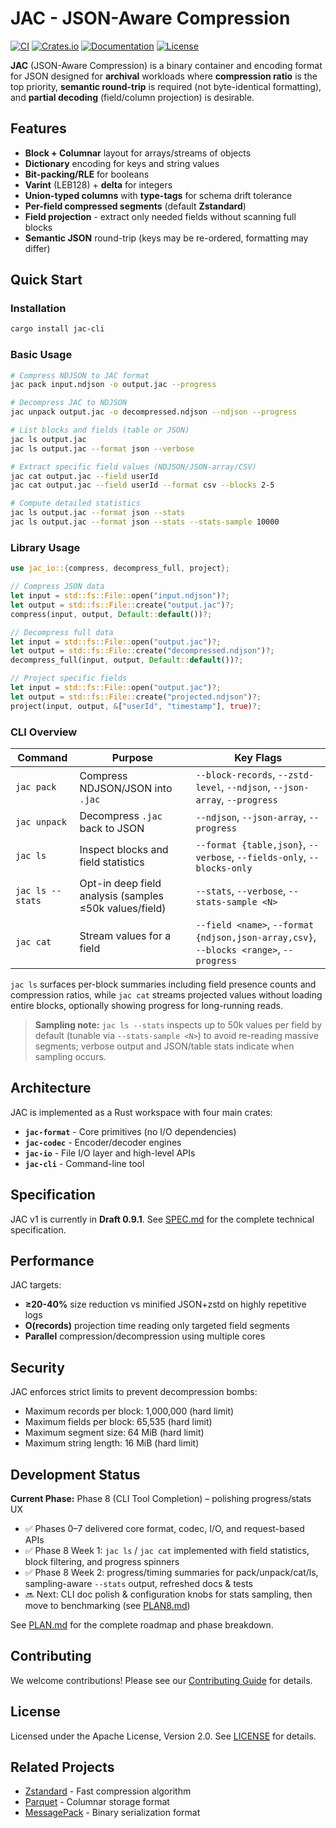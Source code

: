 # JAC - JSON-Aware Compression

[![CI](https://github.com/jac-rs/jac/workflows/CI/badge.svg)](https://github.com/jac-rs/jac/actions)
[![Crates.io](https://img.shields.io/crates/v/jac.svg)](https://crates.io/crates/jac)
[![Documentation](https://docs.rs/jac/badge.svg)](https://docs.rs/jac)
[![License](https://img.shields.io/badge/license-Apache--2.0-blue.svg)](https://github.com/jac-rs/jac/blob/main/LICENSE)

**JAC** (JSON-Aware Compression) is a binary container and encoding format for JSON designed for **archival** workloads where **compression ratio** is the top priority, **semantic round-trip** is required (not byte-identical formatting), and **partial decoding** (field/column projection) is desirable.

## Features

- **Block + Columnar** layout for arrays/streams of objects
- **Dictionary** encoding for keys and string values
- **Bit-packing/RLE** for booleans
- **Varint** (LEB128) + **delta** for integers
- **Union-typed columns** with **type-tags** for schema drift tolerance
- **Per-field compressed segments** (default **Zstandard**)
- **Field projection** - extract only needed fields without scanning full blocks
- **Semantic JSON** round-trip (keys may be re-ordered, formatting may differ)

## Quick Start

### Installation

```bash
cargo install jac-cli
```

### Basic Usage

```bash
# Compress NDJSON to JAC format
jac pack input.ndjson -o output.jac --progress

# Decompress JAC to NDJSON
jac unpack output.jac -o decompressed.ndjson --ndjson --progress

# List blocks and fields (table or JSON)
jac ls output.jac
jac ls output.jac --format json --verbose

# Extract specific field values (NDJSON/JSON-array/CSV)
jac cat output.jac --field userId
jac cat output.jac --field userId --format csv --blocks 2-5

# Compute detailed statistics
jac ls output.jac --format json --stats
jac ls output.jac --format json --stats --stats-sample 10000
```

### Library Usage

```rust
use jac_io::{compress, decompress_full, project};

// Compress JSON data
let input = std::fs::File::open("input.ndjson")?;
let output = std::fs::File::create("output.jac")?;
compress(input, output, Default::default())?;

// Decompress full data
let input = std::fs::File::open("output.jac")?;
let output = std::fs::File::create("decompressed.ndjson")?;
decompress_full(input, output, Default::default())?;

// Project specific fields
let input = std::fs::File::open("output.jac")?;
let output = std::fs::File::create("projected.ndjson")?;
project(input, output, &["userId", "timestamp"], true)?;
```

### CLI Overview

| Command | Purpose | Key Flags |
|---------|---------|-----------|
| `jac pack` | Compress NDJSON/JSON into `.jac` | `--block-records`, `--zstd-level`, `--ndjson`, `--json-array`, `--progress` |
| `jac unpack` | Decompress `.jac` back to JSON | `--ndjson`, `--json-array`, `--progress` |
| `jac ls` | Inspect blocks and field statistics | `--format {table,json}`, `--verbose`, `--fields-only`, `--blocks-only` |
| `jac ls --stats` | Opt-in deep field analysis (samples ≤50k values/field) | `--stats`, `--verbose`, `--stats-sample <N>` |
| `jac cat` | Stream values for a field | `--field <name>`, `--format {ndjson,json-array,csv}`, `--blocks <range>`, `--progress` |

`jac ls` surfaces per-block summaries including field presence counts and compression ratios, while `jac cat` streams projected values without loading entire blocks, optionally showing progress for long-running reads.

> **Sampling note:** `jac ls --stats` inspects up to 50k values per field by default (tunable via `--stats-sample <N>`) to avoid re-reading massive segments; verbose output and JSON/table stats indicate when sampling occurs.

## Architecture

JAC is implemented as a Rust workspace with four main crates:

- **`jac-format`** - Core primitives (no I/O dependencies)
- **`jac-codec`** - Encoder/decoder engines
- **`jac-io`** - File I/O layer and high-level APIs
- **`jac-cli`** - Command-line tool

## Specification

JAC v1 is currently in **Draft 0.9.1**. See [SPEC.md](SPEC.md) for the complete technical specification.

## Performance

JAC targets:
- **≥20-40%** size reduction vs minified JSON+zstd on highly repetitive logs
- **O(records)** projection time reading only targeted field segments
- **Parallel** compression/decompression using multiple cores

## Security

JAC enforces strict limits to prevent decompression bombs:
- Maximum records per block: 1,000,000 (hard limit)
- Maximum fields per block: 65,535 (hard limit)
- Maximum segment size: 64 MiB (hard limit)
- Maximum string length: 16 MiB (hard limit)

## Development Status

**Current Phase:** Phase 8 (CLI Tool Completion) – polishing progress/stats UX

- ✅ Phases 0–7 delivered core format, codec, I/O, and request-based APIs
- ✅ Phase 8 Week 1: `jac ls` / `jac cat` implemented with field statistics, block filtering, and progress spinners
- ✅ Phase 8 Week 2: progress/timing summaries for pack/unpack/cat/ls, sampling-aware `--stats` output, refreshed docs & tests
- 🔜 Next: CLI doc polish & configuration knobs for stats sampling, then move to benchmarking (see [PLAN8.md](PLAN8.md))

See [PLAN.md](PLAN.md) for the complete roadmap and phase breakdown.

## Contributing

We welcome contributions! Please see our [Contributing Guide](CONTRIBUTING.md) for details.

## License

Licensed under the Apache License, Version 2.0. See [LICENSE](LICENSE) for details.

## Related Projects

- [Zstandard](https://github.com/facebook/zstd) - Fast compression algorithm
- [Parquet](https://parquet.apache.org/) - Columnar storage format
- [MessagePack](https://msgpack.org/) - Binary serialization format
